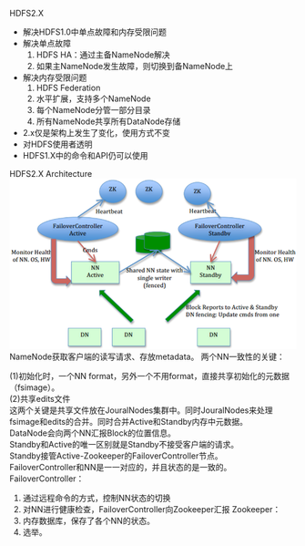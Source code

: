 HDFS2.X
- 解决HDFS1.0中单点故障和内存受限问题
- 解决单点故障
  1. HDFS HA：通过主备NameNode解决
  2. 如果主NameNode发生故障，则切换到备NameNode上
- 解决内存受限问题
  1. HDFS Federation
  2. 水平扩展，支持多个NameNode
  3. 每个NameNode分管一部分目录
  4. 所有NameNode共享所有DataNode存储
- 2.x仅是架构上发生了变化，使用方式不变
- 对HDFS使用者透明
- HDFS1.X中的命令和API仍可以使用

HDFS2.X Architecture <br>
![avatar](hdfsha.png)<br>
NameNode获取客户端的读写请求、存放metadata。
两个NN一致性的关键：

(1)初始化时，一个NN format，另外一个不用format，直接共享初始化的元数据（fsimage）。<br>
(2)共享edits文件<br>
这两个关键是共享文件放在JouralNodes集群中。同时JouralNodes来处理fsimage和edits的合并。同时合并Active和Standby内存中元数据。<br>
DataNode会向两个NN汇报Block的位置信息。<br>
Standby和Active的唯一区别就是Standby不接受客户端的请求。<br>
Standby接管Active-Zookeeper的FailoverController节点。<br>
FailoverController和NN是一一对应的，并且状态的是一致的。<br>
FailoverController：
1. 通过远程命令的方式，控制NN状态的切换
2. 对NN进行健康检查，FailoverController向Zookeeper汇报
Zookeeper：
1. 内存数据库，保存了各个NN的状态。
2. 选举。

